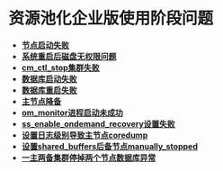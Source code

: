 # 资源池化企业版使用阶段问题

-  **[节点启动失败](节点启动失败.md)**
-  **[系统重启后磁盘无权限问题](系统重启后磁盘无权限问题.md)**
-  **[cm_ctl_stop集群失败](cm_ctl_stop集群失败.md)**
-  **[数据库启动失败](数据库启动失败.md)**
-  **[数据库重启失败](数据库重启失败.md)**
-  **[主节点降备](主节点降备.md)**
-  **[om_monitor进程启动未成功](om_monitor进程启动未成功.md)**
-  **[ss_enable_ondemand_recovery设置失败](ss_enable_ondemand_recovery设置失败.md)**
-  **[设置日志级别导致主节点coredump](设置日志级别导致主节点coredump.md)**
-  **[设置shared_buffers后备节点manually_stopped](设置shared_buffers后备节点manually_stopped.md)**
-  **[一主两备集群停掉两个节点数据库异常](一主两备集群停掉两个节点数据库异常.md)**
